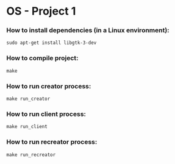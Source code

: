 # OS - Project 1

### How to install dependencies (in a Linux environment):

```
sudo apt-get install libgtk-3-dev
```

### How to compile project:

```
make
```

### How to run creator process:

```
make run_creator
```

### How to run client process:

```
make run_client
```

### How to run recreator process:

```
make run_recreator
```

